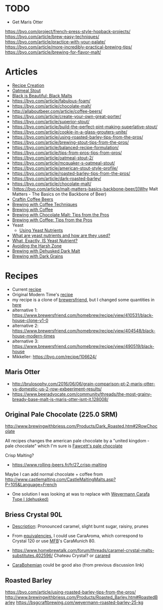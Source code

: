 


TODO
====

* Get Maris Otter


https://byo.com/project/french-press-style-hopback-projects/
https://byo.com/article/brew-easy-techniques/
https://byo.com/article/practice-with-your-palate/
https://byo.com/article/more-incredibly-practical-brewing-tips/
https://byo.com/article/brewing-for-flavor-malt/

Articles
========

* [Recipe Creation](https://byo.com/article/techniques-adv-hb-13/)
* [Oatmeal Stout](https://byo.com/article/style-profile-style-profile-11/)
* [Black is Beautiful: Black Malts](https://byo.com/article/techniques-adv-hb-2/)
* https://byo.com/article/fabulous-foam/
* https://byo.com/article/chocolate-malt/
* http://allaboutbeer.com/article/coffee-beers/
* https://byo.com/article/create-your-own-great-porter/
* https://byo.com/article/superior-stout/
* https://byo.com/article/build-the-perfect-pint-making-superlative-stout/
* https://byo.com/article/cookie-in-a-glass-grouters-unite/
* https://byo.com/article/using-roasted-barley-tips-from-the-pros/
* https://byo.com/article/brewing-stout-tips-from-the-pros/
* https://byo.com/article/balanced-recipe-formulation/
* https://byo.com/article/tips-from-pros-tips-from-pros/
* https://byo.com/article/oatmeal-stout-2/
* https://byo.com/article/mcquaker-s-oatmeal-stout/
* https://byo.com/article/american-stout-style-profile/
* https://byo.com/article/roasted-barley-tips-from-the-pros/
* https://byo.com/article/dark-roasted-barley/
* https://byo.com/article/chocolate-malt/
* [https://byo.com/article/malt-matters-basics-backbone-beer/](Why Malt Matters - The Basics on the Backbone of Beer)
* [Craftin Coffee Beers](https://byo.com/article/crafting-coffee-beers/)
* [Brewing with Coffee Techniques](https://byo.com/article/brewing-with-coffee-techniques/)
* [Brewing with Coffee](https://byo.com/article/brewing-with-coffee/)
* [Brewing with Chocolate Malt: Tips from the Pros](https://byo.com/article/brewing-with-chocolate-malt-tips-from-the-pros/)
* [Brewing with Coffee: Tips from the Pros](https://byo.com/article/brewing-with-coffee-tips-from-the-pros/)
* Yeast
    * [Using Yeast Nutrients](https://byo.com/article/yeast-nutrients-techniques-2/)
* [What are yeast nutrients and how are they used?](https://byo.com/mr-wizard/what-are-yeast-nutrients-and-how-are-they-used/)
* [What, Exactly, IS Yeast Nutrient?](https://beerandbrewing.com/what-exactly-is-yeast-nutrient/)
* [Avoiding the Harsh Zone](https://byo.com/article/avoiding-harsh-zone/)
* [Brewing with Dehusked Dark Malt](https://byo.com/article/advanced-brewing-6/)
* [Brewing with Dark Grains](https://byo.com/article/brewing-with-dark-grains/)


Recipes
=======

* Current [recipe](https://www.brewersfriend.com/homebrew/recipe/view/584592/black-house-2-european-malts)
* Original Modern Time's [recipe](https://www.themadfermentationist.com/2012/06/toasted-oat-coffee-stout.html)
* my recipe is a clone of [brewersfriend](https://www.brewersfriend.com/homebrew/recipe/view/237325/black-house-2), but I changed some quantities in [here](https://www.brewersfriend.com/homebrew/recipe/view/591080/black-house-2-original)
* alternative 1: https://www.brewersfriend.com/homebrew/recipe/view/410531/black-house-clone-v1-0
* alternative 2: https://www.brewersfriend.com/homebrew/recipe/view/404548/black-house-modern-times
* alternative 3: https://www.brewersfriend.com/homebrew/recipe/view/490519/black-house
* Mikkeller: https://byo.com/recipe/106624/

Maris Otter
-----------

* http://brulosophy.com/2016/06/06/grain-comparison-pt-2-maris-otter-vs-domestic-us-2-row-exbeeriment-results/
* https://www.beeradvocate.com/community/threads/the-most-grainy-bready-base-malt-is-maris-otter-isnt-it.128008/

Original Pale Chocolate (225.0 SRM)
-----------------------------------

http://www.brewingwithbriess.com/Products/Dark_Roasted.htm#2RowChocolate

All recipes changes the american pale chocolate by a "united kingdom - pale chocolate" which I'm sure is [Fawcett's pale chocolate](http://www.fawcett-maltsters.co.uk/range.html)


Crisp Malting?
* https://www.rolling-beers.fr/fr/27_crisp-malting

Maybe I can add normal chocolate + coffee from http://www.castlemalting.com/CastleMaltingMalts.asp?P=105&Language=French

* One solution I was looking at was to replace with [Weyermann Carafa Type I (dehusked)](https://bsgcraftbrewing.com/weyermann-carafa-dehusk-1-spec)

Briess Crystal 90L
------------------

* [Description](http://www.brewingwithbriess.com/Products/Caramel.htm#90L): Pronounced caramel, slight burnt sugar, raisiny, prunes	 

* From [equivalencies](https://www.brew.is/files/malt.html), I could use CaraAroma, which correspond to Crystal 120 or use [MFB](https://www.malteriesfrancobelges.fr)'s CaraMunich 80.
* https://www.homebrewtalk.com/forum/threads/caramel-crystal-malts-substitutes.402596/ Chateau Crystal? or [carared](https://bsgcraftbrewing.com/weyermann-carared-25-kg)
* [CaraBohemian](https://bsgcraftbrewing.com/weyermann-cara-bohemian) could be good also (from previous discussion link) 

Roasted Barley
--------------

https://byo.com/article/using-roasted-barley-tips-from-the-pros/
http://www.brewingwithbriess.com/Products/Roasted_Barley.htm#RoastedBarley
https://bsgcraftbrewing.com/weyermann-roasted-barley-25-kg

